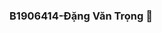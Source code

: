 ### B1906414-Đặng Văn Trọng 👋

<!DOCTYPE html>
<html>
<head>
    <meta charset="UTF-8">
    <title>WEB STORE</title>
    <style>
        
        *{
            margin: 0;
            padding: 0;
            box-sizing: border-box;
        }
        .dau{
            margin-top: 0px;
            background:paleturquoise ;
            background-image: linear-gradient(paleturquoise,deepskyblue);
            width: 100%;
            height: 150px;
        }
        .cuoi{
            position: absolute;
            margin-top: 28%;
            background:paleturquoise ;
            width: 100%;
            height: 200px;
            
        }
        .cuoi p{
            position: absolute;
            bottom: 50px;
            left: 150px;
            font-size: 20px;
            font-weight:600;
            line-height: 40px;
        }
        .dau a{
            font-size: 17ex;
            padding-left: 10ex;
            color:red;
            text-shadow: 3px 3px gray;
        }
        .cod-pages {
            position:absolute;
            top: 50px;
            left: 50px;
        }
        .cod-pages a{
            color: black;
            font-size: 3ex;
        }
        .cod-pages a:hover{
            background:darkgrey;
        }
        #pan {
            position:absolute;
            text-align: justify;
            top: 35%;
            right: 90px;
            height: 10ex;
            width: 50%;
            font-size: 4ex;
        }
        #can {
            position:absolute;
            top: 80%;
            margin-left: 55%;
        }

        #san {
            position:absolute;
            text-align: justify;
            top: 95%;
            left: 20px;
            height: 10ex;
            width: 50%;
            font-size: 3ex;
        }
        
    </style>
</head>
<body style="background-color:lightblue;">
    <div class="dau">
        <a> Web honda <a>
    </div>
    <div class="cod-pages">
        <a href="">HOME |</a>
        <a href="">USE |</a>
        <a href="">DANG KY</a>
    </div>
    <br>
    <div>
        <img src="https://www.google.com/url?sa=i&url=https%3A%2F%2Fwww.24h.com.vn%2Fxe-may-xe-dap%2Fgiap-tet-xe-may-dua-nhau-khoe-sac-moi-tai-thi-truong-viet-c748a918537.html&psig=AOvVaw2ATcIB8-JL145XXB925nXD&ust=1647619371627000&source=images&cd=vfe&ved=0CAsQjRxqFwoTCNiy5cvCzfYCFQAAAAAdAAAAABAD" height="30%" width="30%">
    </div>
    <br>
    <div id="pan">
        Điện toán đám mây ( Cloud Computing ) hay còn gọi là điện toán máy chủ ảo cung cấp các công nghệ, 
        tài nguyên máy tính liên kết với mạng Internet. Với mô hình điện toán đám mây, người dùng sẽ được 
        tiếp cận các tài nguyên từ công nghệ, năng lượng điện toán, lưu trữ cơ sở dữ liệu đến từ những nhà 
        cung cấp dịch vụ đám mây.
    </div>
    <div id="can">
        <img src="https://tuandc.com/wp-content/uploads/2017/04/hosting-la-gi.jpg"height="85%" width="85%">
    </div>
    <div id="san">
        Hosting hay Web hosting là không gian lưu trữ được chia nhỏ từ server giúp bạn đăng tải dữ liệu,
        xuất bản website, hoặc ứng dụng trên internet. Khi sử dụng hệ thống hosting, bạn đặt lên server 
        (hay còn gọi là máy chủ) của nhà cung cấp các tệp dữ liệu cần thiết để website hay ứng dụng online 
        của bạn chạy được. Hãy cùng Mắt Bão tìm hiểu thêm các thông tin cần thiết khác về hosting là gì nhé!
   
</body>
</html>
